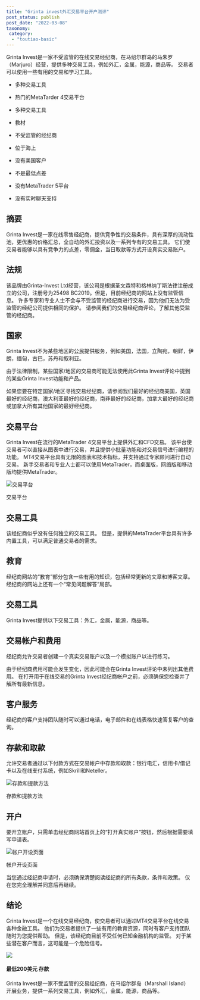 ```yaml
---
title: "Grinta invest外汇交易平台开户测评"
post_status: publish
post_date: "2022-03-08"
taxonomy:
 category: 
  - "toutiao-basic"
---
```


Grinta Invest是一家不受监管的在线交易经纪商，在马绍尔群岛的马朱罗（Marjuro）经营，提供多种交易工具，例如外汇，金属，能源，商品等。 交易者可以使用一些有用的交易和学习工具。

- 多种交易工具

- 热门的MetaTarder 4交易平台

- 多种交易工具

- 教材

- 不受监管的经纪商

- 位于海上

- 没有美国客户

- 不是最低点差

- 没有MetaTrader 5平台

- 没有实时聊天支持


## 摘要

Grinta Invest是一家在线零售经纪商，提供竞争性的交易条件，具有深厚的流动性池，更优惠的价格汇总，全自动的外汇投资以及一系列专有的交易工具。 它们使交易者能够以具有竞争力的点差，零佣金，当日取款等方式开设真实交易账户。

## 法规

该品牌由Grinta-Invest Ltd经营，该公司是根据圣文森特和格林纳丁斯法律注册成立的公司，注册号为25498 BC2019。但是，目前经纪商的网站上没有监管信息。 许多专家和专业人士不会与不受监管的经纪商进行交易，因为他们无法为受监管的经纪公司提供相同的保护。 请参阅我们的交易经纪商评论，了解其他受监管的经纪商。

## 国家

Grinta Invest不为某些地区的公民提供服务，例如美国，法国，立陶宛，朝鲜，伊朗，缅甸，古巴，苏丹和叙利亚。

由于法律限制，某些国家/地区的交易商可能无法使用此Grinta Invest评论中提到的某些Grinta Invest功能和产品。

如果您要在特定国家/地区寻找交易经纪商，请参阅我们最好的经纪商美国，英国最好的经纪商，澳大利亚最好的经纪商，南非最好的经纪商，加拿大最好的经纪商或加拿大所有其他国家的最好经纪商。

## 交易平台

Grinta Invest在流行的MetaTrader 4交易平台上提供外汇和CFD交易。 该平台使交易者可以直接从图表中进行交易，并且提供小批量功能和对交易信号进行编程的功能。 MT4交易平台具有无限的图表和技术指标，并支持通过专家顾问进行自动交易。 新手交易者和专业人士都可以使用MetaTrader，而桌面版，网络版和移动版均提供MetaTrader。

![交易平台](https://cdn.fendou.la/funstoutiao/2020/11/Grinta-Invest-Review-Trading-Platform.jpg "交易平台")

交易平台

## 交易工具

该经纪商似乎没有任何独立的交易工具。 但是，提供的MetaTrader平台具有许多内置工具，可以满足普通交易者的需求。

## 教育

经纪商网站的“教育”部分包含一些有用的知识，包括经常更新的文章和博客文章。 经纪商的网站上还有一个“常见问题解答”局部。

## 交易工具

Grinta Invest提供以下交易工具：外汇，金属，能源，商品等。

## 交易帐户和费用

经纪商允许交易者创建一个真实交易账户以及一个模拟账户以进行练习。

由于经纪商费用可能会发生变化，因此可能会在Grinta Invest评论中未列出其他费用。 在打开用于在线交易的Grinta Invest经纪商帐户之前，必须确保您检查并了解所有最新信息。

## 客户服务

经纪商的客户支持团队随时可以通过电话，电子邮件和在线表格快速答复客户的查询。

## 存款和取款

允许交易者通过以下付款方式在交易帐户中存款和取款：银行电汇，信用卡/借记卡以及在线支付系统，例如Skrill和Neteller。

![存款和提款方法](https://cdn.fendou.la/funstoutiao/2020/11/Grinta-Invest-Review-Deposit-and-Withdrawal-Methods-1024x185.jpg "存款和提款方法")

存款和提款方法

## 开户

要开立账户，只需单击经纪商网站首页上的“打开真实账户”按钮，然后根据需要填写申请表。

![帐户开设页面](https://cdn.fendou.la/funstoutiao/2020/11/Grinta-Invest-Review-Account-Opening-Page.jpg "开户页面")

帐户开设页面

当您通过经纪商申请时，必须确保清楚阅读经纪商的所有条款，条件和政策。 仅在您完全理解并同意后再继续。

## 结论

Grinta Invest是一个在线交易经纪商，使交易者可以通过MT4交易平台在线交易各种金融工具。 他们为交易者提供了一些有用的教育资源，同时有客户支持团队随时为您提供帮助。 但是，该经纪商目前不受任何已知金融机构的监管。 对于某些潜在客户而言，这可能是一个危险信号。

![](https://cdn.fendou.la/funstoutiao/2020/11/Grinta-Invest-Logo.png)

#### 最低200美元 存款

Grinta Invest是一家不受监管的交易经纪商，在马绍尔群岛（Marshall Island）开展业务，提供一系列交易工具，例如外汇，金属，能源，商品等。

